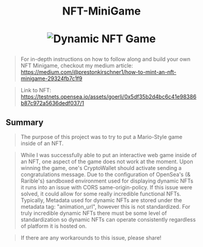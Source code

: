 # <p align='center'> NFT-MiniGame </p>
# <p align='center'> ![Dynamic NFT Game](https://media.giphy.com/media/Kf7cW0rDnKGGJZ9GzQ/giphy.gif) </p>

> For in-depth instructions on how to follow along and build your own NFT Minigame, checkout my medium article: https://medium.com/@prestonkirschner1/how-to-mint-an-nft-minigame-29324fb7c1f9

> Link to NFT: https://testnets.opensea.io/assets/goerli/0x5df35b2d4bc6c41e98386b87c972a5636dedf037/1

## Summary

> The purpose of this project was to try to put a Mario-Style game inside of an NFT.

> While I was successfully able to put an interactive web game inside of an NFT, one aspect of the game does not work at the moment. 
> Upon winning the game, one's CryptoWallet should activate sending a congratulations message. Due to the configuration of OpenSea's (& Rarible's) sandboxed environment used for displaying dynamic NFTs it runs into an issue with CORS same-origin-policy. If this issue were solved, it could allow for some really incredible functional NFTs. Typically, Metadata used for dynamic NFTs are stored under the metadata tag: "animation_url", however this is not standardized. For truly incredible dynamic NFTs there must be some level of standardization so dynamic NFTs can operate consistently regardless of platform it is hosted on.

> If there are any workarounds to this issue, please share!

